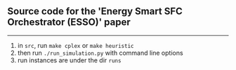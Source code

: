## Source code for the 'Energy Smart SFC Orchestrator (ESSO)' paper
---
1. in `src`, run `make cplex` or `make heuristic`
2. then run `./run_simulation.py` with command line options
3. run instances are under the dir `runs`
